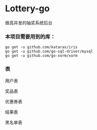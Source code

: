 # Lottery-go
做高并发的抽奖系统后台


### 本项目需要用到的库：

```
go get -u github.com/kataras/iris
go get -u github.com/go-sql-driver/mysql
go get -u github.com/go-xorm/xorm
```

### 表

用户表

奖品表

优惠券表

结果表

黑名单表